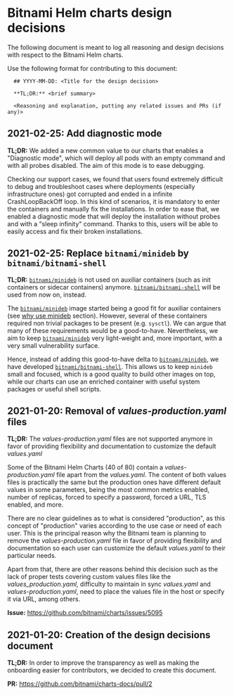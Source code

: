 # Bitnami Helm charts design decisions

The following document is meant to log all reasoning and design decisions with respect to the Bitnami Helm charts.

Use the following format for contributing to this document:

```
  ## YYYY-MM-DD: <Title for the design decision>

  **TL;DR:** <brief summary>

  <Reasoning and explanation, putting any related issues and PRs (if any)>
```

## 2021-02-25: Add diagnostic mode

**TL;DR:** We added a new common value to our charts that enables a "Diagnostic mode", which will deploy all pods with an empty command and with all probes disabled. The aim of this mode is to ease debugging.

Checking our support cases, we found that users found extremely difficult to debug and troubleshoot cases where deployments (especially infrastructure ones) got corrupted and ended in a infinite CrashLoopBackOff loop. In this kind of scenarios, it is mandatory to enter the containers and manually fix the installations. In order to ease that, we enabled a diagnostic mode that will deploy the installation without probes and with a "sleep infinity" command. Thanks to this, users will be able to easily access and fix their broken installations.

## 2021-02-25: Replace `bitnami/minideb` by `bitnami/bitnami-shell`

**TL;DR:** [`bitnami/minideb`](https://github.com/bitnami/minideb) is not used on auxiliar containers (such as init containers or sidecar containers) anymore. [`bitnami/bitnami-shell`](https://github.com/bitnami/containers/tree/main/bitnami/bitnami-shell) will be used from now on, instead.

The [`bitnami/minideb`](https://github.com/bitnami/minideb) image started being a good fit for auxiliar containers (see [why use minideb](https://github.com/bitnami/minideb#why-use-minideb) section).
However, several of these containers required non trivial packages to be present (e.g. `sysctl`). We can argue that many of these requirements would be a good-to-have. Nevertheless, we aim to keep [`bitnami/minideb`](https://github.com/bitnami/minideb) very light-weight and, more important, with a very small vulnerability surface.

Hence, instead of adding this good-to-have delta to [`bitnami/minideb`](https://github.com/bitnami/minideb), we have developed [`bitnami/bitnami-shell`](https://github.com/bitnami/containers/tree/main/bitnami/bitnami-shell). This allows us to keep `minideb` small and focused, which is a good quality to build other images on top, while our charts can use an enriched container with useful system packages or useful shell scripts.

## 2021-01-20: Removal of _values-production.yaml_ files

**TL;DR:** The _values-production.yaml_ files are not supported anymore in favor of providing flexibility and documentation to customize the default _values.yaml_

Some of the Bitnami Helm Charts (40 of 80) contain a _values-production.yaml_ file apart from the _values.yaml_. The content of both values files is practically the same but the production ones have different default values in some parameters, being the most common metrics enabled, number of replicas, forced to specify a password, forced a URL, TLS enabled, and more.

There are no clear guidelines as to what is considered "production", as this concept of "production" varies according to the use case or need of each user. This is the principal reason why the Bitnami team is planning to remove the _values-production.yaml_ file in favor of providing flexibility and documentation so each user can customize the default _values.yaml_ to their particular needs.

Apart from that, there are other reasons behind this decision such as the lack of proper tests covering custom values files like the _values_production.yaml_, difficulty to maintain in sync _values.yaml_ and _values-production.yaml_, need to place the values file in the host or specify it via URL, among others.

**Issue:** https://github.com/bitnami/charts/issues/5095

## 2021-01-20: Creation of the design decisions document

**TL;DR:** In order to improve the transparency as well as making the onboarding easier for contributors, we decided to create this document.

**PR:** https://github.com/bitnami/charts-docs/pull/2
